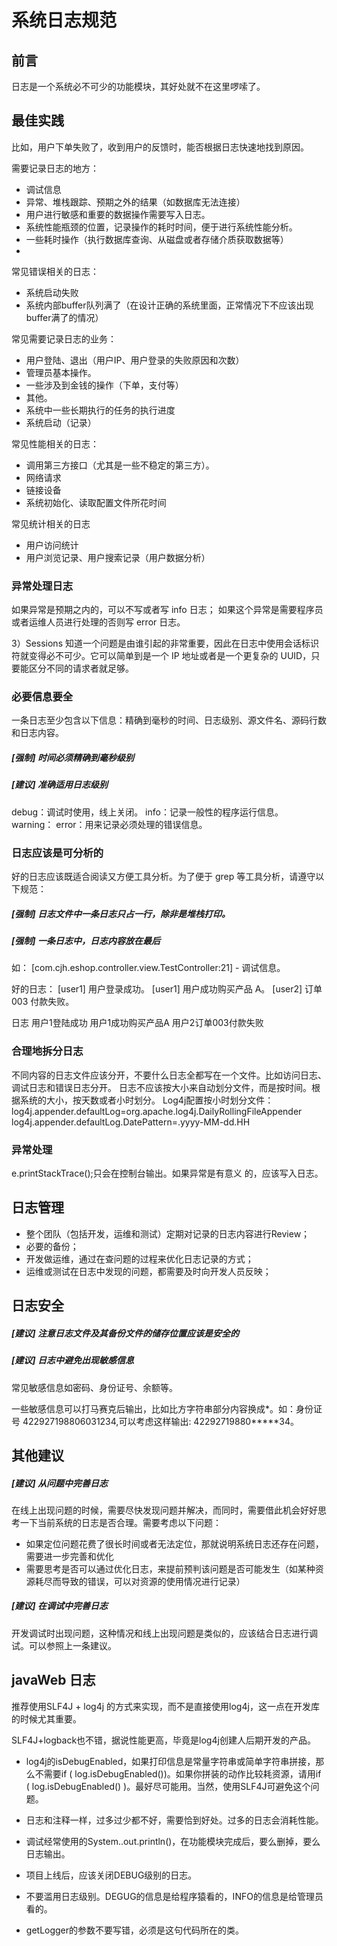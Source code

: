 # 系统日志规范

## 前言

日志是一个系统必不可少的功能模块，其好处就不在这里啰嗦了。


## 最佳实践

比如，用户下单失败了，收到用户的反馈时，能否根据日志快速地找到原因。

需要记录日志的地方：

* 调试信息
* 异常、堆栈跟踪、预期之外的结果（如数据库无法连接）
* 用户进行敏感和重要的数据操作需要写入日志。
* 系统性能瓶颈的位置，记录操作的耗时时间，便于进行系统性能分析。
* 一些耗时操作（执行数据库查询、从磁盘或者存储介质获取数据等）
* 

常见错误相关的日志：

* 系统启动失败
* 系统内部buffer队列满了（在设计正确的系统里面，正常情况下不应该出现buffer满了的情况）

常见需要记录日志的业务：

* 用户登陆、退出（用户IP、用户登录的失败原因和次数）
* 管理员基本操作。
* 一些涉及到金钱的操作（下单，支付等）
* 其他。
* 系统中一些长期执行的任务的执行进度
* 系统启动（记录）

常见性能相关的日志：

* 调用第三方接口（尤其是一些不稳定的第三方）。
* 网络请求
* 链接设备
* 系统初始化、读取配置文件所花时间

常见统计相关的日志

* 用户访问统计
* 用户浏览记录、用户搜索记录（用户数据分析）

### 异常处理日志

如果异常是预期之内的，可以不写或者写 info 日志；
如果这个异常是需要程序员或者运维人员进行处理的否则写 error 日志。


3）Sessions
知道一个问题是由谁引起的非常重要，因此在日志中使用会话标识符就变得必不可少。它可以简单到是一个 IP 地址或者是一个更复杂的 UUID，只要能区分不同的请求者就足够。

### 必要信息要全

一条日志至少包含以下信息：精确到毫秒的时间、日志级别、源文件名、源码行数和日志内容。

##### [强制] 时间必须精确到毫秒级别

##### [建议] 准确适用日志级别

debug：调试时使用，线上关闭。
info：记录一般性的程序运行信息。
warning：
error：用来记录必须处理的错误信息。

### 日志应该是可分析的

好的日志应该既适合阅读又方便工具分析。为了便于 grep 等工具分析，请遵守以下规范：

##### [强制] 日志文件中一条日志只占一行，除非是堆栈打印。

##### [强制] 一条日志中，日志内容放在最后

如：
[com.cjh.eshop.controller.view.TestController:21] - 调试信息。

 
好的日志：
[user1] 用户登录成功。
[user1] 用户成功购买产品 A。
[user2] 订单 003 付款失败。
 
日志
用户1登陆成功
用户1成功购买产品A
用户2订单003付款失败
 
### 合理地拆分日志
不同内容的日志文件应该分开，不要什么日志全都写在一个文件。比如访问日志、调试日志和错误日志分开。
日志不应该按大小来自动划分文件，而是按时间。根据系统的大小，按天数或者小时划分。
Log4j配置按小时划分文件：
log4j.appender.defaultLog=org.apache.log4j.DailyRollingFileAppender
log4j.appender.defaultLog.DatePattern=.yyyy-MM-dd.HH
 
### 异常处理
e.printStackTrace();只会在控制台输出。如果异常是有意义 的，应该写入日志。
 
## 日志管理

* 整个团队（包括开发，运维和测试）定期对记录的日志内容进行Review；
* 必要的备份；
* 开发做运维，通过在查问题的过程来优化日志记录的方式；
* 运维或测试在日志中发现的问题，都需要及时向开发人员反映；

## 日志安全

##### [建议] 注意日志文件及其备份文件的储存位置应该是安全的

##### [建议] 日志中避免出现敏感信息

常见敏感信息如密码、身份证号、余额等。

一些敏感信息可以打马赛克后输出，比如比方字符串部分内容换成*。如：身份证号 422927198806031234,可以考虑这样输出: 42292719880*****34。

## 其他建议

##### [建议] 从问题中完善日志

在线上出现问题的时候，需要尽快发现问题并解决，而同时，需要借此机会好好思考一下当前系统的日志是否合理。需要考虑以下问题：

* 如果定位问题花费了很长时间或者无法定位，那就说明系统日志还存在问题，需要进一步完善和优化
* 需要思考是否可以通过优化日志，来提前预判该问题是否可能发生（如某种资源耗尽而导致的错误，可以对资源的使用情况进行记录）

##### [建议] 在调试中完善日志

开发调试时出现问题，这种情况和线上出现问题是类似的，应该结合日志进行调试。可以参照上一条建议。

## javaWeb 日志

推荐使用SLF4J + log4j 的方式来实现，而不是直接使用log4j，这一点在开发库的时候尤其重要。

SLF4J+logback也不错，据说性能更高，毕竟是log4j创建人后期开发的产品。

* log4j的isDebugEnabled，如果打印信息是常量字符串或简单字符串拼接，那么不需要if ( log.isDebugEnabled())。如果你拼装的动作比较耗资源，请用if ( log.isDebugEnabled() )。最好尽可能用。当然，使用SLF4J可避免这个问题。
* 日志和注释一样，过多过少都不好，需要恰到好处。过多的日志会消耗性能。
* 调试经常使用的System..out.println()，在功能模块完成后，要么删掉，要么日志输出。

* 项目上线后，应该关闭DEBUG级别的日志。
* 不要滥用日志级别。DEGUG的信息是给程序猿看的，INFO的信息是给管理员看的。
* getLogger的参数不要写错，必须是这句代码所在的类。
